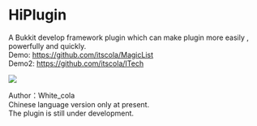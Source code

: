 # HiPlugin
A Bukkit develop framework plugin which can make plugin more easily , powerfully and quickly.   
Demo: https://github.com/itscola/MagicList   
Demo2: https://github.com/itscola/ITech   

[![](https://img.shields.io/badge/HiPlugin-Releases-blue.svg)](https://github.com/itscola/HiPlugin/releases)

Author：White_cola    
Chinese language version only at present.    
The plugin is still under development.    
